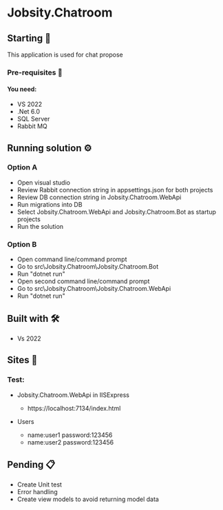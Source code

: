 # Jobsity.Chatroom


## Starting 🚀
This application is used for chat propose

### Pre-requisites 🔧
#### You need:
* VS 2022
* .Net 6.0
* SQL Server
* Rabbit MQ

## Running solution ⚙️
### Option A
* Open visual studio
* Review Rabbit connection string in appsettings.json for both projects
* Review DB connection string in Jobsity.Chatroom.WebApi
* Run migrations into DB
* Select Jobsity.Chatroom.WebApi and Jobsity.Chatroom.Bot as startup projects
* Run the solution

### Option B
* Open command line/command prompt
* Go to src\Jobsity.Chatroom\Jobsity.Chatroom.Bot
* Run "dotnet run"
* Open second command line/command prompt
* Go to src\Jobsity.Chatroom\Jobsity.Chatroom.WebApi
* Run "dotnet run"


## Built with 🛠️
* Vs 2022

## Sites 📌
### Test:
* Jobsity.Chatroom.WebApi in IISExpress
	* https://localhost:7134/index.html
	
* Users
	* name:user1 password:123456
	* name:user2 password:123456

## Pending 📋
* Create Unit test
* Error handling
* Create view models to avoid returning model data